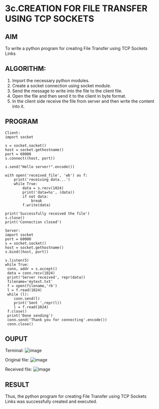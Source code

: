 # 3c.CREATION FOR FILE TRANSFER USING TCP SOCKETS
## AIM
To write a python program for creating File Transfer using TCP Sockets Links
## ALGORITHM:
1. Import the necessary python modules.
2. Create a socket connection using socket module.
3. Send the message to write into the file to the client file.
4. Open the file and then send it to the client in byte format.
5. In the client side receive the file from server and then write the content into it.
## PROGRAM
```
Client:
import socket

s = socket.socket()
host = socket.gethostname()
port = 60000
s.connect((host, port))

s.send("Hello server!".encode())

with open('received_file', 'wb') as f:
    print('receiving data...')
    while True:
        data = s.recv(1024)
        print('data=%s', (data))
        if not data:
            break
        f.write(data)

print('Successfully received the file')
s.close()
print('Connection closed')

Server:
import socket
port = 60000
s = socket.socket()
host = socket.gethostname()
s.bind((host, port))

s.listen(5)
while True:
 conn, addr = s.accept()
 data = conn.recv(1024)
 print('Server received', repr(data))
 filename='mytext.txt'
 f = open(filename,'rb')
 l = f.read(1024)
 while (l):
    conn.send(l)
    print('Sent ',repr(l))
    l = f.read(1024)
 f.close()
 print('Done sending')
 conn.send('Thank you for connecting'.encode())
 conn.close()
```
## OUPUT
Terminal:
![image](https://github.com/krithigau/3c.FILE_TRANSFER_USING_TCP_SOCKETS/assets/150319401/6604da61-c6d2-4556-a61a-95cd50f2fb85)

Original file:
![image](https://github.com/krithigau/3c.FILE_TRANSFER_USING_TCP_SOCKETS/assets/150319401/8a27d95d-8282-4f7a-8d75-7648b135f617)

Received file:
![image](https://github.com/krithigau/3c.FILE_TRANSFER_USING_TCP_SOCKETS/assets/150319401/7e7b04ce-7acb-46aa-b08e-4767f181cecc)

## RESULT
Thus, the python program for creating File Transfer using TCP Sockets Links was 
successfully created and executed.
